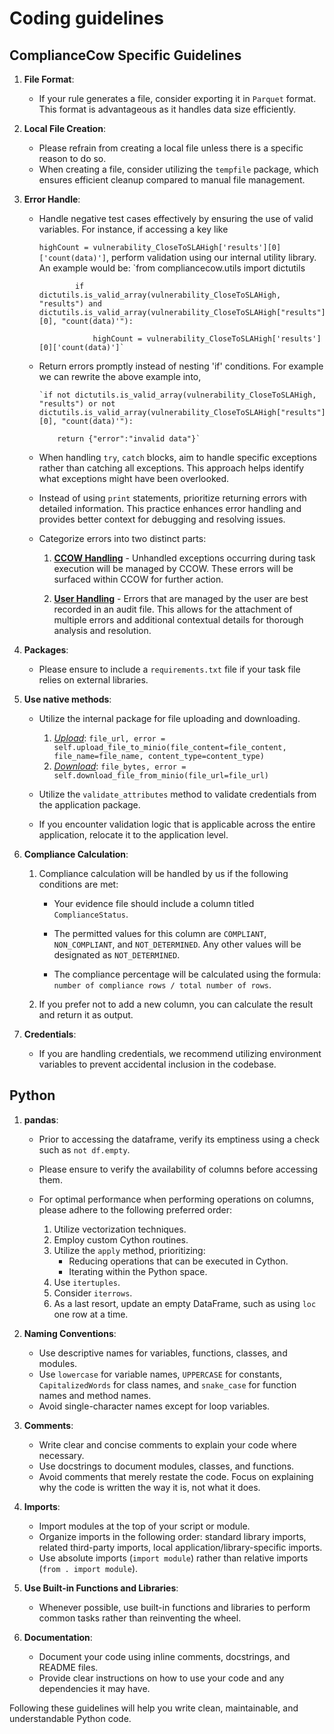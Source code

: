 # Coding guidelines

## ComplianceCow Specific Guidelines

1.  **File Format**: 
    -   If your rule generates a file, consider exporting it in `Parquet` format. This format is advantageous as it handles data size efficiently.

2.	**Local File Creation**: 
    - Please refrain from creating a local file unless there is a specific reason to do so. 
    -  When creating a file, consider utilizing the `tempfile` package, which ensures efficient cleanup compared to manual file management.


3.  **Error Handle**:

    -	Handle negative test cases effectively by ensuring the use of valid variables. For instance, if accessing a key like 

        `highCount = vulnerability_CloseToSLAHigh['results'][0]['count(data)']`, perform validation using our internal utility library. An example would be:
                    `from compliancecow.utils import dictutils

                    if dictutils.is_valid_array(vulnerability_CloseToSLAHigh, "results") and dictutils.is_valid_array(vulnerability_CloseToSLAHigh["results"][0], "count(data)'"):

                        highCount = vulnerability_CloseToSLAHigh['results'][0]['count(data)']`


    -	Return errors promptly instead of nesting 'if' conditions. For example we can rewrite the above example into,

            `if not dictutils.is_valid_array(vulnerability_CloseToSLAHigh, "results") or not dictutils.is_valid_array(vulnerability_CloseToSLAHigh["results"][0], "count(data)'"):

                return {"error":"invalid data"}`

    -	When handling `try`, `catch` blocks, aim to handle specific exceptions rather than catching all exceptions. This approach helps identify what exceptions might have been overlooked.
 
    -	Instead of using `print` statements, prioritize returning errors with detailed information. This practice enhances error handling and provides better context for debugging and resolving issues.

    -   Categorize errors into two distinct parts:

        1. <u>**CCOW Handling**</u> - Unhandled exceptions occurring during task execution will be managed by CCOW. These errors will be surfaced within CCOW for further action.

        2. <u>**User Handling**</u> - Errors that are managed by the user are best recorded in an audit file. This allows for the attachment of multiple errors and additional contextual details for thorough analysis and resolution.

5.  **Packages**: 
    - Please ensure to include a `requirements.txt` file if your task file relies on external libraries.

6.  **Use native methods**:

    -   Utilize the internal package for file uploading and downloading.

        1.  <u>*Upload*</u>: `file_url, error = self.upload_file_to_minio(file_content=file_content, file_name=file_name, content_type=content_type)`
        2.  <u>*Download*</u>: `file_bytes, error = self.download_file_from_minio(file_url=file_url)`

    -   Utilize the `validate_attributes` method to validate credentials from the application package.

    -   If you encounter validation logic that is applicable across the entire application, relocate it to the application level.

 
7.	**Compliance Calculation**:

    1. Compliance calculation will be handled by us if the following conditions are met:

        - Your evidence file should include a column titled `ComplianceStatus`.
        
        - The permitted values for this column are `COMPLIANT`, `NON_COMPLIANT`, and `NOT_DETERMINED`. Any other values will be designated as `NOT_DETERMINED`.
        
        - The compliance percentage will be calculated using the formula: `number of compliance rows / total number of rows`.

    2.  If you prefer not to add a new column, you can calculate the result and return it as output.


8.  **Credentials**:

    -   If you are handling credentials, we recommend utilizing environment variables to prevent accidental inclusion in the codebase.



## Python

1.	**pandas**: 

    -   Prior to accessing the dataframe, verify its emptiness using a check such as `not df.empty`.

    -   Please ensure to verify the availability of columns before accessing them.

    -   For optimal performance when performing operations on columns, please adhere to the following preferred order:

        1. Utilize vectorization techniques.
        2. Employ custom Cython routines.
        3. Utilize the `apply` method, prioritizing:
            - Reducing operations that can be executed in Cython.
            - Iterating within the Python space.
        4. Use `itertuples`.
        5. Consider `iterrows`.
        6. As a last resort, update an empty DataFrame, such as using `loc` one row at a time.


2. **Naming Conventions**:
   - Use descriptive names for variables, functions, classes, and modules.
   - Use `lowercase` for variable names, `UPPERCASE` for constants, `CapitalizedWords` for class names, and `snake_case` for function names and method names.
   - Avoid single-character names except for loop variables.

3. **Comments**:
   - Write clear and concise comments to explain your code where necessary.
   - Use docstrings to document modules, classes, and functions.
   - Avoid comments that merely restate the code. Focus on explaining why the code is written the way it is, not what it does.

4. **Imports**:
   - Import modules at the top of your script or module.
   - Organize imports in the following order: standard library imports, related third-party imports, local application/library-specific imports.
   - Use absolute imports (`import module`) rather than relative imports (`from . import module`).

9. **Use Built-in Functions and Libraries**:
   - Whenever possible, use built-in functions and libraries to perform common tasks rather than reinventing the wheel.

10. **Documentation**:
    - Document your code using inline comments, docstrings, and README files.
    - Provide clear instructions on how to use your code and any dependencies it may have.

Following these guidelines will help you write clean, maintainable, and understandable Python code.

